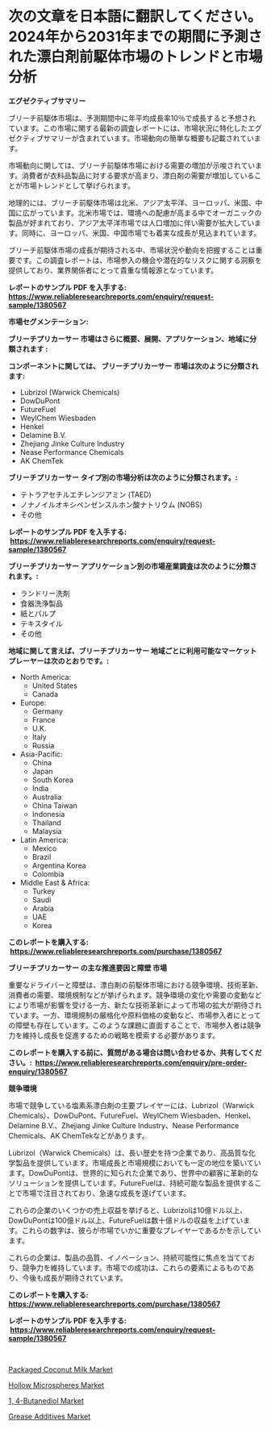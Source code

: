 <p><h1>次の文章を日本語に翻訳してください。2024年から2031年までの期間に予測された漂白剤前駆体市場のトレンドと市場分析</h1></p><p><strong>エグゼクティブサマリー</strong></p>
<p><p>ブリーチ前駆体市場は、予測期間中に年平均成長率10％で成長すると予想されています。この市場に関する最新の調査レポートには、市場状況に特化したエグゼクティブサマリーが含まれています。市場動向の簡単な概要も記載されています。</p><p>市場動向に関しては、ブリーチ前駆体市場における需要の増加が示唆されています。消費者が衣料品製品に対する要求が高まり、漂白剤の需要が増加していることが市場トレンドとして挙げられます。</p><p>地理的には、ブリーチ前駆体市場は北米、アジア太平洋、ヨーロッパ、米国、中国に広がっています。北米市場では、環境への配慮が高まる中でオーガニックの製品が好まれており、アジア太平洋市場では人口増加に伴い需要が拡大しています。同時に、ヨーロッパ、米国、中国市場でも着実な成長が見込まれています。</p><p>ブリーチ前駆体市場の成長が期待される中、市場状況や動向を把握することは重要です。この調査レポートは、市場参入の機会や潜在的なリスクに関する洞察を提供しており、業界関係者にとって貴重な情報源となっています。</p></p>
<p><strong>レポートのサンプル PDF を入手する: <a href="https://www.reliableresearchreports.com/enquiry/request-sample/1380567">https://www.reliableresearchreports.com/enquiry/request-sample/1380567</a></strong></p>
<p><strong>市場セグメンテーション:</strong></p>
<p><strong> ブリーチプリカーサー 市場はさらに概要、展開、アプリケーション、地域に分類されます :</strong></p>
<p><strong>コンポーネントに関しては、 ブリーチプリカーサー 市場は次のように分類されます: &nbsp;</strong></p>
<p><ul><li>Lubrizol (Warwick Chemicals)</li><li>DowDuPont</li><li>FutureFuel</li><li>WeylChem Wiesbaden</li><li>Henkel</li><li>Delamine B.V.</li><li>Zhejiang Jinke Culture Industry</li><li>Nease Performance Chemicals</li><li>AK ChemTek</li></ul></p>
<p><strong> ブリーチプリカーサー タイプ別の市場分析は次のように分類されます。:</strong></p>
<p><ul><li>テトラアセチルエチレンジアミン (TAED)</li><li>ノナノイルオキシベンゼンスルホン酸ナトリウム (NOBS)</li><li>その他</li></ul></p>
<p><strong>レポートのサンプル PDF を入手する: &nbsp;<a href="https://www.reliableresearchreports.com/enquiry/request-sample/1380567">https://www.reliableresearchreports.com/enquiry/request-sample/1380567</a></strong></p>
<p><strong> ブリーチプリカーサー アプリケーション別の市場産業調査は次のように分類されます。:</strong></p>
<p><ul><li>ランドリー洗剤</li><li>食器洗浄製品</li><li>紙とパルプ</li><li>テキスタイル</li><li>その他</li></ul></p>
<p><strong>地域に関して言えば、ブリーチプリカーサー 地域ごとに利用可能なマーケットプレーヤーは次のとおりです。:</strong></p>
<p><ul>
    <li>
        North America:
        <ul>
            <li>United States</li>
            <li>Canada</li>
        </ul>
    </li>
    <li>
        Europe:
        <ul>
            <li>Germany</li>
            <li>France</li>
            <li>U.K.</li>
            <li>Italy</li>
            <li>Russia</li>
        </ul>
    </li>
    <li>
        Asia-Pacific:
        <ul>
            <li>China</li>
            <li>Japan</li>
            <li>South Korea</li>
            <li>India</li>
            <li>Australia</li>
            <li>China Taiwan</li>
            <li>Indonesia</li>
            <li>Thailand</li>
            <li>Malaysia</li>
        </ul>
    </li>
    <li>
        Latin America:
        <ul>
            <li>Mexico</li>
            <li>Brazil</li>
            <li>Argentina Korea</li>
            <li>Colombia</li>
        </ul>
    </li>
    <li>
        Middle East & Africa:
        <ul>
            <li>Turkey</li>
            <li>Saudi</li>
            <li>Arabia</li>
            <li>UAE</li>
            <li>Korea</li>
        </ul>
    </li>
    </ul></p>
<p><strong>このレポートを購入する: &nbsp;<a href="https://www.reliableresearchreports.com/purchase/1380567">https://www.reliableresearchreports.com/purchase/1380567</a></strong></p>
<p><strong>ブリーチプリカーサー の主な推進要因と障壁 市場</strong></p>
<p><p>重要なドライバーと障壁は、漂白剤の前駆体市場における競争環境、技術革新、消費者の需要、環境規制などが挙げられます。競争環境の変化や需要の変動などにより市場が影響を受ける一方、新たな技術革新によって市場の拡大が期待されています。一方、環境規制の厳格化や原料価格の変動など、市場参入者にとっての障壁も存在しています。このような課題に直面することで、市場参入者は競争力を維持し成長を促進するための戦略を模索する必要があります。</p></p>
<p><strong>このレポートを購入する前に、質問がある場合は問い合わせるか、共有してください。:&nbsp; <a href="https://www.reliableresearchreports.com/enquiry/pre-order-enquiry/1380567">https://www.reliableresearchreports.com/enquiry/pre-order-enquiry/1380567</a></strong></p>
<p><strong>競争環境</strong></p>
<p><p>市場で競争している塩素系漂白剤の主要プレイヤーには、Lubrizol（Warwick Chemicals）、DowDuPont、FutureFuel、WeylChem Wiesbaden、Henkel、Delamine B.V.、Zhejiang Jinke Culture Industry、Nease Performance Chemicals、AK ChemTekなどがあります。</p><p>Lubrizol（Warwick Chemicals）は、長い歴史を持つ企業であり、高品質な化学製品を提供しています。市場成長と市場規模においても一定の地位を築いています。DowDuPontは、世界的に知られた企業であり、世界中の顧客に革新的なソリューションを提供しています。FutureFuelは、持続可能な製品を提供することで市場で注目されており、急速な成長を遂げています。</p><p>これらの企業のいくつかの売上収益を挙げると、Lubrizolは10億ドル以上、DowDuPontは100億ドル以上、FutureFuelは数十億ドルの収益を上げています。これらの数字は、彼らが市場でいかに重要なプレイヤーであるかを示しています。</p><p>これらの企業は、製品の品質、イノベーション、持続可能性に焦点を当てており、競争力を維持しています。市場での成功は、これらの要素によるものであり、今後も成長が期待されています。</p></p>
<p><strong>このレポートを購入する: &nbsp; <a href="https://www.reliableresearchreports.com/purchase/1380567">https://www.reliableresearchreports.com/purchase/1380567</a></strong></p>
<p><strong>レポートのサンプル PDF を入手する: &nbsp;<a href="https://www.reliableresearchreports.com/enquiry/request-sample/1380567">https://www.reliableresearchreports.com/enquiry/request-sample/1380567</a></strong><strong></strong></p>
<p>&nbsp;</p>
<p><p><a href="https://view.publitas.com/reportprime-1/packaged-coconut-milk-market-size-reflecting-a-forecast-till-2031-market-by-type-by-application-and-by-geography/">Packaged Coconut Milk Market</a></p><p><a href="https://github.com/arionmp/Market-Research-Report-List-2/blob/main/hollow-microspheres-market.md">Hollow Microspheres Market</a></p><p><a href="https://shimmer-gardenia-37a.notion.site/Insights-into-1-4-Butanediol-Market-Size-Analysing-Market-Share-Trends-and-Growth-from-2024-to-2-88c18e2d5637400d8eb2eb200e410569">1, 4-Butanediol Market</a></p><p><a href="https://github.com/markusgodoy/Market-Research-Report-List-2/blob/main/grease-additives-market.md">Grease Additives Market</a></p></p>